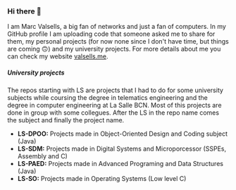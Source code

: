 ### Hi there 👋

I am Marc Valsells, a big fan of networks and just a fan of computers. In my GitHub profile I am uploading code that someone asked me to share for them, my personal projects (for now none since I don't have time, but things are coming 🙃) and my university projects. For more details about me you can check my website [valsells.me](valsells.me).

##### University projects
The repos starting with LS are projects that I had to do for some university subjects while coursing the degree in telematics engineering and the degree in computer engineering at La Salle BCN. Most of this projects are done in group with some collegues. After the LS in the repo name comes the subject and finally the project name.
- **LS-DPOO:** Projects made in Object-Oriented Design and Coding subject (Java)
- **LS-SDM:** Projects made in Digital Systems and Microporcessor (SSPEs, Assembly and C)
- **LS-PAED:** Projects made in Advanced Programing and Data Structures (Java)
- **LS-SO:** Projects made in Operating Systems (Low level C)

